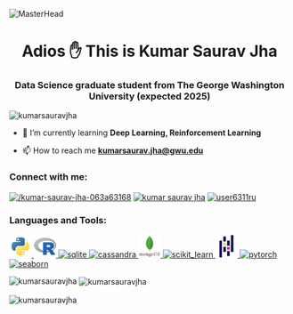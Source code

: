 ![MasterHead](https://user-images.githubusercontent.com/74038190/225813708-98b745f2-7d22-48cf-9150-083f1b00d6c9.gif)

<h1 align="center">Adios ✋ This is Kumar Saurav Jha</h1>
<h3 align="center">Data Science graduate student from The George Washington University (expected 2025)</h3>

<p align="left"> <img src="https://komarev.com/ghpvc/?username=kumarsauravjha&label=Profile%20views&color=0e75b6&style=flat" alt="kumarsauravjha" /> </p>

- 🌱 I’m currently learning **Deep Learning, Reinforcement Learning**

- 📫 How to reach me **kumarsaurav.jha@gwu.edu**

<!--- ⚡ Fun fact **People don't get bored when with me! (usually)** -->

<h3 align="left">Connect with me:</h3>
<p align="left">
  <a href="https://linkedin.com/in//kumar-saurav-jha-063a63168" target="blank"><img align="center" src="https://raw.githubusercontent.com/rahuldkjain/github-profile-readme-generator/master/src/images/icons/Social/linked-in-alt.svg" alt="/kumar-saurav-jha-063a63168" height="30" width="40" /></a>
  <a href="https://kaggle.com/kumarsauravjha" target="blank"><img align="center" src="https://raw.githubusercontent.com/rahuldkjain/github-profile-readme-generator/master/src/images/icons/Social/kaggle.svg" alt="kumar saurav jha" height="30" width="40" /></a>
  <a href="https://www.leetcode.com/user6311ru" target="blank"><img align="center" src="https://raw.githubusercontent.com/rahuldkjain/github-profile-readme-generator/master/src/images/icons/Social/leet-code.svg" alt="user6311ru" height="30" width="40" /></a>
</p>

<h3 align="left">Languages and Tools:</h3>
<p align="left">
  <a href="https://www.python.org" target="_blank" rel="noreferrer"> <img src="https://raw.githubusercontent.com/devicons/devicon/master/icons/python/python-original.svg" alt="python" width="40" height="40"/> </a>
  <a href="https://www.r-project.org/" target="_blank" rel="noreferrer"> <img src="https://raw.githubusercontent.com/devicons/devicon/master/icons/r/r-original.svg" alt="r" width="40" height="40"/> </a>
  <a href="https://www.sqlite.org/" target="_blank" rel="noreferrer"> <img src="https://www.vectorlogo.zone/logos/sqlite/sqlite-icon.svg" alt="sqlite" width="40" height="40"/> </a>
  <a href="https://cassandra.apache.org/" target="_blank" rel="noreferrer"> <img src="https://www.vectorlogo.zone/logos/apache_cassandra/apache_cassandra-icon.svg" alt="cassandra" width="40" height="40"/> </a>
  <a href="https://www.mongodb.com/" target="_blank" rel="noreferrer"> <img src="https://raw.githubusercontent.com/devicons/devicon/master/icons/mongodb/mongodb-original-wordmark.svg" alt="mongodb" width="40" height="40"/> </a>
  <a href="https://scikit-learn.org/" target="_blank" rel="noreferrer"> <img src="https://upload.wikimedia.org/wikipedia/commons/0/05/Scikit_learn_logo_small.svg" alt="scikit_learn" width="40" height="40"/> </a>
  <a href="https://pandas.pydata.org/" target="_blank" rel="noreferrer"> <img src="https://raw.githubusercontent.com/devicons/devicon/2ae2a900d2f041da66e950e4d48052658d850630/icons/pandas/pandas-original.svg" alt="pandas" width="40" height="40"/> </a>
  <a href="https://pytorch.org/" target="_blank" rel="noreferrer"> <img src="https://www.vectorlogo.zone/logos/pytorch/pytorch-icon.svg" alt="pytorch" width="40" height="40"/> </a>
  <a href="https://seaborn.pydata.org/" target="_blank" rel="noreferrer"> <img src="https://seaborn.pydata.org/_images/logo-mark-lightbg.svg" alt="seaborn" width="40" height="40"/> </a>
</p>

<p><img align="left" src="https://github-readme-stats.vercel.app/api/top-langs?username=kumarsauravjha&show_icons=true&locale=en&layout=compact" alt="kumarsauravjha" /></p>

<p>&nbsp;<img align="center" src="https://github-readme-stats.vercel.app/api?username=kumarsauravjha&show_icons=true&locale=en" alt="kumarsauravjha" /></p>

<p><img align="center" src="https://github-readme-streak-stats.herokuapp.com/?user=kumarsauravjha&" alt="kumarsauravjha" /></p>
